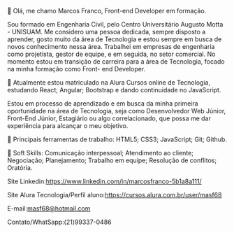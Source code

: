 👋 Olá, me chamo Marcos Franco, Front-end Developer em formação.

Sou formado em Engenharia Civil, pelo Centro Universitário Augusto Motta - UNISUAM. Me considero uma pessoa dedicada, sempre disposto a aprender, gosto muito da área de Tecnologia e estou sempre em busca de novos conhecimento nessa área. Trabalhei em empresas de engenharia como projetista, gestor de equipe, e em seguida, no setor comercial. No momento estou em transição de carreira para a área de Tecnologia, focado na minha formação como Front- end Developer.

💼 Atualmente estou matriculado na Alura Cursos online de Tecnologia, 
estudando React; Angular; Bootstrap e dando continuidade no JavaScript.

Estou em processo de aprendizado e em busca da minha primeira oportunidade na área de Tecnologia, seja como Desenvolvedor Web Júnior, Front-End Júnior, Estagiário ou algo correlacionado, que possa me dar experiência para alcançar o meu objetivo.

👀 Principais ferramentas de trabalho:
HTML5; CSS3; JavaScript; Git; Github.

🌱 Soft Skills: 
Comunicação interpessoal; Atendimento ao cliente; Negociação; Planejamento; Trabalho em equipe; Resolução de conflitos; Oratória.

Site Linkedin:https://www.linkedin.com/in/marcosfranco-5b1a8a111/

Site Alura Tecnologia/Perfil aluno:https://cursos.alura.com.br/user/masf68

E-mail:masf68@hotmail.com

Contato/WhatSapp:(21)99337-0486
